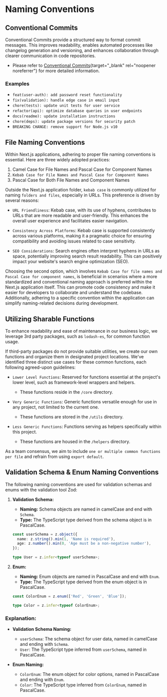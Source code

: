 # Naming Conventions

## Conventional Commits

Conventional Commits provide a structured way to format commit messages. This improves readability, enables automated processes like changelog generation and versioning, and enhances collaboration through clearer communication in code repositories.

- Please refer to [Conventional Commits](https://www.conventionalcommits.org/){target="\_blank" rel="noopener noreferrer"} for more detailed information.

### Examples

- `feat(user-auth): add password reset functionality`
- `fix(validation): handle edge case in email input`
- `chore(tests): update unit tests for user service`
- `refactor(api): optimize database queries in user endpoints`
- `docs(readme): update installation instructions`
- `chore(deps): update package versions for security patch`
- `BREAKING CHANGE: remove support for Node.js v10`

## File Naming Conventions

Within Next.js applications, adhering to proper file naming conventions is essential. Here are three widely adopted practices:

1. Camel Case for File Names and Pascal Case for Component Names
2. `Kebab Case for File Names and Pascal Case for Component Names`
3. Pascal Case for Both File Names and Component Names

Outside the Next.js application folder, `kebab case` is commonly utilized for naming `folders and files`, especially in URLs. This preference is driven by several reasons:

- `URL Friendliness`: Kebab case, with its use of hyphens, contributes to URLs that are more readable and user-friendly. This enhances the overall user experience and facilitates easier navigation.

- `Consistency Across Platforms`: Kebab case is supported consistently across various platforms, making it a pragmatic choice for ensuring compatibility and avoiding issues related to case sensitivity.

- `SEO Considerations`: Search engines often interpret hyphens in URLs as space, potentially improving search result readability. This can positively impact your website's search engine optimization (SEO).

Choosing the second option, which involves `Kebab Case for file names and Pascal Case for component names`, is beneficial in scenarios where a more standardized and conventional naming approach is preferred within the Next.js application itself. This can promote code consistency and make it easier for developers to collaborate and understand the codebase. Additionally, adhering to a specific convention within the application can simplify naming-related decisions during development.

## Utilizing Sharable Functions

To enhance readability and ease of maintenance in our business logic, we leverage 3rd party packages, such as `lodash-es`, for common function usage.

If third-party packages do not provide suitable utilities, we create our own functions and organize them in designated project locations.
We've identified three distinct use cases for these common functions, each following agreed-upon guidelines:

- `Lower Level Functions`: Reserved for functions essential at the project's lower level, such as framework-level wrappers and helpers.

  - These functions reside in the `/core` directory.

- `Very Generic Functions`: Generic functions versatile enough for use in any project, not limited to the current one.

  - These functions are stored in the `/utils` directory.

- `Less Generic Functions`: Functions serving as helpers specifically within this project.
  - These functions are housed in the `/helpers` directory.

As a team consensus, we aim to include `one or multiple common functions per file` and refrain from using `export default`.

## Validation Schema & Enum Naming Conventions

The following naming conventions are used for validation schemas and enums with the validation tool Zod:

1. **Validation Schema:**

   - **Naming:** Schema objects are named in camelCase and end with `Schema`.
   - **Type:** The TypeScript type derived from the schema object is in PascalCase.

   ```typescript
   const userSchema = z.object({
     name: z.string().min(1, 'Name is required'),
     age: z.number().min(0, 'Age must be a non-negative number'),
   });

   type User = z.infer<typeof userSchema>;
   ```

2. **Enum:**

   - **Naming:** Enum objects are named in PascalCase and end with `Enum`.
   - **Type:** The TypeScript type derived from the enum object is in PascalCase.

   ```typescript
   const ColorEnum = z.enum(['Red', 'Green', 'Blue']);

   type Color = z.infer<typeof ColorEnum>;
   ```

### Explanation:

- **Validation Schema Naming:**

  - `userSchema`: The schema object for user data, named in camelCase and ending with `Schema`.
  - `User`: The TypeScript type inferred from `userSchema`, named in PascalCase.

- **Enum Naming:**
  - `ColorEnum`: The enum object for color options, named in PascalCase and ending with `Enum`.
  - `Color`: The TypeScript type inferred from `ColorEnum`, named in PascalCase.
